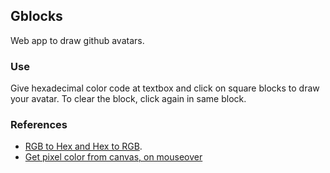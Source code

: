 ## Gblocks
Web app to draw github avatars.

### Use
Give hexadecimal color code at textbox and click on square blocks to draw your avatar. 
To clear the block, click again in same block.

### References
* [RGB to Hex and Hex to RGB](http://stackoverflow.com/a/5624139).
* [Get pixel color from canvas, on mouseover](http://stackoverflow.com/a/6736135)
